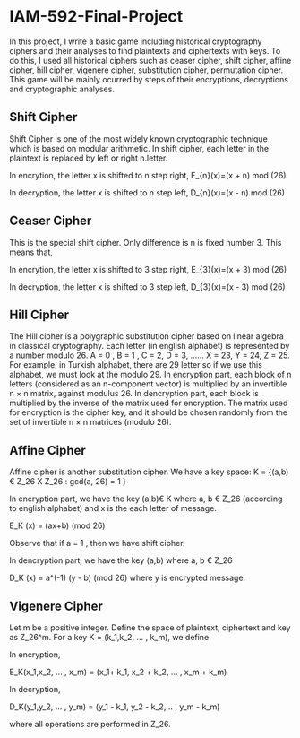 # IAM-592-Final-Project
In this project, I write a basic game including historical cryptography ciphers and
their analyses to find plaintexts and ciphertexts with keys. To do this, I used all historical ciphers such as ceaser cipher, shift cipher, affine cipher, hill cipher, vigenere cipher, substitution cipher, permutation cipher. This game will be mainly ocurred by steps of their encryptions, decryptions and cryptographic analyses. 

## Shift Cipher 
Shift Cipher is one of the most widely known cryptographic technique which is based on modular arithmetic. In shift cipher, each letter in the plaintext is replaced by left or right n.letter. 

In encrytion, the letter x is shifted to n step right, 
E_{n}(x)=(x + n) mod (26)

In decryption, the letter x is shifted to n step left,
D_{n}(x)=(x - n) mod (26)


## Ceaser Cipher
This is the special shift cipher. Only difference is n is fixed number 3. This means that, 

In encrytion, the letter x is shifted to 3 step right, 
E_{3}(x)=(x + 3) mod (26)

In decryption, the letter x is shifted to 3 step left,
D_{3}(x)=(x - 3) mod (26)


## Hill Cipher 

The Hill cipher is a polygraphic substitution cipher based on linear algebra in classical cryptography. Each letter (in english alphabet) is represented by a number modulo 26.
A = 0 , B = 1 , C = 2, D = 3, ...... X = 23, Y = 24, Z = 25.
For example, in Turkish alphabet, there are 29 letter so if we use this alphabet, we must look at the modulo 29.
In encryption part, each block of n letters (considered as an n-component vector) is multiplied by an invertible n × n matrix, against modulus 26. In dencryption part, each block is multiplied by the inverse of the matrix used for encryption. The matrix used for encryption is the cipher key, and it should be chosen randomly from the set of invertible n × n matrices (modulo 26).

## Affine Cipher 
Affine cipher is another substitution cipher. We have a key space:
  K = {(a,b)€ Z_26  X Z_26 : gcd(a, 26) = 1 }  

In encryption part, we have the key (a,b)€ K where a, b € Z_26  (according to english alphabet) and x is the each letter of message.

E_K (x) = (ax+b) (mod 26)    

Observe that if a = 1 , then we have shift cipher.

In dencryption part, we have the key (a,b) where  a, b € Z_26

D_K (x) =  a^(-1) (y - b) (mod 26)    where y is encrypted message.

## Vigenere Cipher
Let m be a positive integer. Define the space of plaintext, ciphertext and key as Z_26^m. For a key K = (k_1,k_2, ... , k_m), we define

In encryption,

E_K(x_1,x_2, ... , x_m) = (x_1+ k_1, x_2 + k_2, ... , x_m + k_m) 

In decryption,

D_K(y_1,y_2, ... , y_m) = (y_1 - k_1, y_2 - k_2,... , y_m - k_m)  

where all operations are performed in Z_26.



